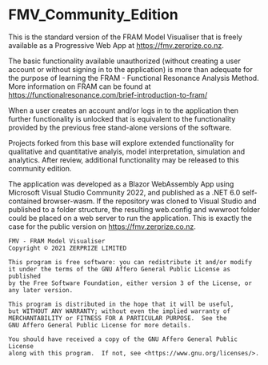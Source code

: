 # FMV_Community_Edition
This is the standard version of the FRAM Model Visualiser that is freely available as a Progressive Web App at https://fmv.zerprize.co.nz.

The basic functionality available unauthorized (without creating a user account or without signing in to the application) is more than adequate for the purpose of learning the FRAM - Functional Resonance Analysis Method. More information on FRAM can be found at https://functionalresonance.com/brief-introduction-to-fram/

When a user creates an account and/or logs in to the application then further functionality is unlocked that is equivalent to the functionality provided by the previous free stand-alone versions of the software.

Projects forked from this base will explore extended functionality for qualitative and quantitative analyis, model interpretation, simulation and analytics. After review, additional functionality may be released to this community edition.

The application was developed as a Blazor WebAssembly App using Microsoft Visual Studio Community 2022, and published as a .NET 6.0 self-contained browser-wasm. If the repository was cloned to Visual Studio and published to a folder structure, the resulting web.config and wwwroot folder could be placed on a web server to run the application. This is exactly the case for the public version on https://fmv.zerprize.co.nz.

    FMV - FRAM Model Visualiser
    Copyright © 2021 ZERPRIZE LIMITED

    This program is free software: you can redistribute it and/or modify
    it under the terms of the GNU Affero General Public License as published
    by the Free Software Foundation, either version 3 of the License, or
    any later version.

    This program is distributed in the hope that it will be useful,
    but WITHOUT ANY WARRANTY; without even the implied warranty of
    MERCHANTABILITY or FITNESS FOR A PARTICULAR PURPOSE.  See the
    GNU Affero General Public License for more details.

    You should have received a copy of the GNU Affero General Public License
    along with this program.  If not, see <https://www.gnu.org/licenses/>.
